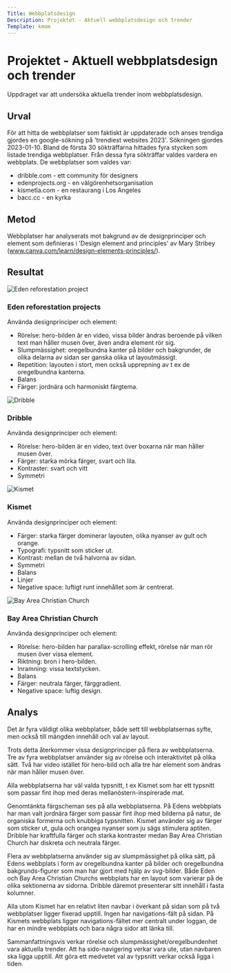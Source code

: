 ```yaml
---
Title: Webbplatsdesign
Description: Projektet - Aktuell webbplatsdesign och trender
Template: kmom
---
```


Projektet - Aktuell webbplatsdesign och trender
==========================

Uppdraget var att undersöka aktuella trender inom webbplatsdesign.

## Urval

För att hitta de webbplatser som faktiskt är uppdaterade och anses trendiga gjordes en google-sökning på 'trendiest websites 2023'. Sökningen gjordes 2023-01-10. Bland de första 30 sökträffarna hittades fyra stycken som listade trendiga webbplatser. Från dessa fyra sökträffar valdes vardera en webbplats. De webbplatser som valdes var: 
- dribble.com - ett community för designers
- edenprojects.org - en välgörenhetsorganisation
- kismetla.com - en restaurang i Los Angeles
- bacc.cc - en kyrka

## Metod

Webbplatser har analyserats mot bakgrund av de designprinciper och element som definieras i 'Design element and principles' av Mary Stribey (www.canva.com/learn/design-elements-principles/). 

## Resultat

<!-- ![Eden](%base_url%/image/eden.jpeg){.colorclass} -->

<img src="%base_url%/image/eden.jpeg?w=800" srcset="%base_url%/image/eden.jpeg?w=800, %base_url%/image/eden.jpeg?w=1600 2x" alt="Eden reforestation project" class="colorclass">

### Eden reforestation projects

Använda designprinciper och element:
- Rörelse: hero-bilden är en video, vissa bilder ändras beroende på vilken text man håller musen över, även andra element rör sig.
- Slumpmässighet: oregelbundna kanter på bilder och bakgrunder, de olika delarna av sidan ser ganska olika ut layoutmässigt.
- Repetition: layouten i stort, men också upprepning av t ex de oregelbundna kanterna.
- Balans
- Färger: jordnära och harmoniskt färgtema.

<!-- ![Dribble](%base_url%/image/dribble.jpeg){.colorclass} -->

<img src="%base_url%/image/dribble.jpeg?w=800" srcset="%base_url%/image/dribble.jpeg?w=800, %base_url%/image/dribble.jpeg?w=1600 2x" alt="Dribble" class="colorclass">

### Dribble

Använda designprinciper och element:
- Rörelse: hero-bilden är en video, text över boxarna när man håller musen över.
- Färger: starka mörka färger, svart och lila.
- Kontraster: svart och vitt
- Symmetri

<img src="%base_url%/image/kismet.jpeg?w=800" srcset="%base_url%/image/kismet.jpeg?w=800, %base_url%/image/kismet.jpeg?w=1600 2x" alt="Kismet" class="colorclass">

<!-- ![Kismet](%base_url%/image/kismet.jpeg){.colorclass} -->

### Kismet

Använda designprinciper och element:
- Färger: starka färger dominerar layouten, olika nyanser av gult och orange.
- Typografi: typsnitt som sticker ut.
- Kontrast: mellan de två halvorna av sidan.
- Symmetri
- Balans
- Linjer
- Negative space: luftigt runt innehållet som är centrerat.

<!-- ![BACC](%base_url%/image/bacc.jpeg){.colorclass} -->

<img src="%base_url%/image/bacc.jpeg?w=800" srcset="%base_url%/image/bacc.jpeg?w=800, %base_url%/image/bacc.jpeg?w=1600 2x" alt="Bay Area Christian Church" class="colorclass">

### Bay Area Christian Church

Använda designprinciper och element:
- Rörelse: hero-bilden har parallax-scrolling effekt, rörelse när man rör musen över vissa element.
- Riktning: bron i hero-bilden.
- Inramning: vissa textstycken.
- Balans
- Färger: neutrala färger, färggradient.
- Negative space: luftig design.

## Analys

Det är fyra väldigt olika webbplatser, både sett till webbplatsernas syfte, men också till mängden innehåll och val av layout.

Trots detta återkommer vissa designprinciper på flera av webbplatserna. Tre av fyra webbplatser använder sig av rörelse och interaktivitet på olika sätt. Två har video istället för hero-bild och alla tre har element som ändras när man håller musen över. 

Alla webbplatserna har väl valda typsnitt, t ex Kismet som har ett typsnitt som passar fint ihop med deras mellanöstern-inspirerade mat.

Genomtänkta färgscheman ses på alla webbplatserna. På Edens webbplats har man valt jordnära färger som passar fint ihop med bilderna på natur, de organiska formerna och knubbiga typsnitten. Kismet använder sig av färger som sticker ut, gula och orangea nyanser som ju sägs stimulera aptiten. Dribble har kraftfulla färger och starka kontraster medan Bay Area Christian Church har diskreta och neutrala färger.

Flera av webbplatserna använder sig av slumpmässighet på olika sätt, på Edens webbplats i form av oregelbundna kanter på bilder och oregelbundna bakgrunds-figurer som man har gjort med hjälp av svg-bilder. Både Eden och Bay Area Christian Churchs webbplats har en layout som varierar på de olika sektionerna av sidorna. Dribble däremot presenterar sitt innehåll i fasta kolumner.

Alla utom Kismet har en relativt liten navbar i överkant på sidan som på två webbplatser ligger fixerad upptill. Ingen har navigations-fält på sidan. På Kismets webbplats ligger navigations-fältet mer centralt under loggan, de har en mindre webbplats och bara några sidor att länka till.

Sammanfattningsvis verkar rörelse och slumpmässighet/oregelbundenhet vara aktuella trender. Att ha sido-navigering verkar vara ute, utan navbaren ska ligga upptill. Att göra ett medvetet val av typsnitt verkar också ligga i tiden.
